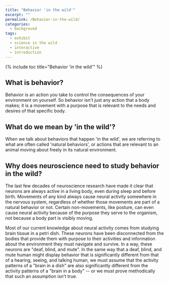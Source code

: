 ```yaml
---
title: "Behavior 'in the wild'"
excerpt: ""
permalink: /Behavior-in-the-wild/
categories:
  - background
tags:
  - exhibit
  - science in the wild
  - interactive
  - introduction
---
```


{% include toc title="Behavior 'in the wild'" %}

## What is behavior?

Behavior is an action you take to control the consequences of your environment on yourself. So behavior isn't just any action that a body makes; it is a movement with a purpose that is relevant to the needs and desires of that specific body. 

## What do we mean by 'in the wild'? 

When we talk about behaviors that happen 'in the wild', we are referring to what are often called 'natural behaviors', or actions that are relevant to an animal moving about freely in its natural environment. 

## Why does neuroscience need to study behavior in the wild?

The last few decades of neuroscience research have made it clear that neurons are always active in a living body, even during sleep and before birth. Movements of any kind always cause neural activity somewhere in the nervous system, regardless of whether those movements are part of a natural behavior or not. Certain non-movements, like posture, can even cause neural activity because of the purpose they serve to the organism, not because a body part is visibly moving. 

Most of our current knowledge about neural activity comes from studying brain tissue in a petri dish. These neurons have been disconnected from the bodies that provide them with purpose to their activities and information about the environment they must navigate and survive. In a way, these neurons are "deaf, blind, and mute". In the same way that a deaf, blind, and mute human might display behavior that is significantly different from that of a hearing, seeing, and talking human, we must assume that the activity patterns of a "brain in a dish" are also significantly different from the activity patterns of a "brain in a body" -- or we must prove methodically that such an assumption isn't true. 

